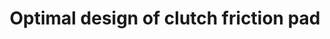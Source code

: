 ---
link: /designopt/projects/2015/desopt_2015_02.pdf
title: Optimal design of clutch friction pad
authors: V. Muralikrishna, A. Venkiteswaran, V. Subramoniam
year: 2015
categories: 598studentproject
---